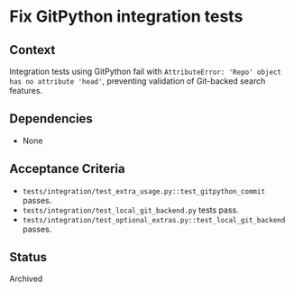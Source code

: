 # Fix GitPython integration tests

## Context
Integration tests using GitPython fail with `AttributeError: 'Repo' object has no attribute 'head'`,
preventing validation of Git-backed search features.

## Dependencies
- None

## Acceptance Criteria
- `tests/integration/test_extra_usage.py::test_gitpython_commit` passes.
- `tests/integration/test_local_git_backend.py` tests pass.
- `tests/integration/test_optional_extras.py::test_local_git_backend` passes.

## Status
Archived
